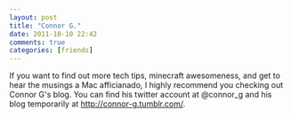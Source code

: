 ```yaml
---
layout: post
title: "Connor G."
date: 2011-10-10 22:42
comments: true
categories: [friends]
---
```


If you want to find out more tech tips, minecraft awesomeness, and get
to hear the musings a Mac afficianado, I highly recommend you checking
out Connor G's blog. You can find his twitter account at @connor_g
and his blog temporarily at <http://connor-g.tumblr.com/>.
